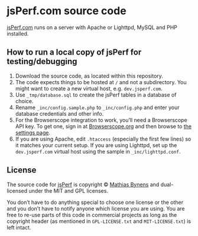 # jsPerf.com source code

[jsPerf.com](http://jsperf.com/) runs on a server with Apache or Lighttpd,
MySQL and PHP installed.

## How to run a local copy of jsPerf for testing/debugging

1. Download the source code, as located within this repository.
2. The code expects things to be hosted at `/` and not a subdirectory. You might
   want to create a new virtual host, e.g. `dev.jsperf.com`.
3. Use `_tmp/database.sql` to create the jsPerf tables in a database of choice.
4. Rename `_inc/config.sample.php` to `_inc/config.php` and enter your database
   credentials and other info.
5. For the Browserscope integration to work, you’ll need a Browserscope API key.
   To get one, sign in at [Browserscope.org](http://www.browserscope.org/) and
   then browse to [the settings page](http://www.browserscope.org/user/settings).
6. If you are using Apache, edit `.htaccess` (especially the first few lines)
   so it matches your current setup. If you are using Lighttpd, set up the
   `dev.jsperf.com` virtual host using the sample in `_inc/lighttpd.conf`.

## License

The source code for [jsPerf](http://jsperf.com/) is copyright
© [Mathias Bynens](http://mathiasbynens.be/) and dual-licensed under the MIT
and GPL licenses.

You don’t have to do anything special to choose one license or the other and
you don’t have to notify anyone which license you are using. You are free to
re-use parts of this code in commercial projects as long as the copyright
header (as mentioned in `GPL-LICENSE.txt` and `MIT-LICENSE.txt`) is left
intact.